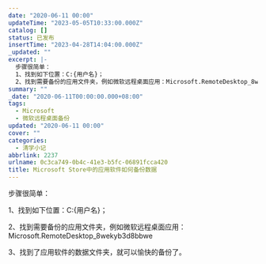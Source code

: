```yaml
---
date: "2020-06-11 00:00"
updateTime: "2023-05-05T10:33:00.000Z"
catalog: []
status: 已发布
insertTime: "2023-04-28T14:04:00.000Z"
_updated: ""
excerpt: |-
  步骤很简单：
  1、找到如下位置：C:{用户名}；
  2、找到需要备份的应用文件夹，例如微软远程桌面应用：Microsoft.RemoteDesktop_8wekyb3d8bbwe
summary: ""
_date: "2020-06-11T00:00:00.000+08:00"
tags:
  - Microsoft
  - 微软远程桌面备份
updated: "2020-06-11 00:00"
cover: ""
categories:
  - 清学小记
abbrlink: 2237
urlname: 0c3ca749-0b4c-41e3-b5fc-06891fcca420
title: Microsoft Store中的应用软件如何备份数据
---
```


步骤很简单：

1、找到如下位置：C:{用户名}；

2、找到需要备份的应用文件夹，例如微软远程桌面应用：Microsoft.RemoteDesktop_8wekyb3d8bbwe

3、找到了应用软件的数据文件夹，就可以愉快的备份了。
